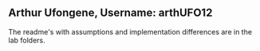 ## Arthur Ufongene, Username: arthUFO12

The readme's with assumptions and implementation differences are in the lab folders.